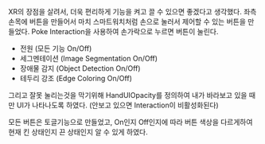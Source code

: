 XR의 장점을 살려서, 더욱 편리하게 기능을 켜고 끌 수 있으면 좋겠다고 생각했다.
좌측 손목에 버튼을 만들어서 마치 스마트워치처럼 손으로 눌러서 제어할 수 있는 버튼을 만들었다.
Poke Interaction을 사용하여 손가락으로 누르면 버튼이 눌린다.

- 전원 (모든 기능 On/Off)
- 세그멘테이션 (Image Segmentation On/Off)
- 장애물 감지 (Object Detection On/Off)
- 테두리 강조 (Edge Coloring On/Off)

그리고 잘못 눌리는것을 막기위해 HandUIOpacity를 정의하여 내가 바라보고 있을 때만 UI가 나타나도록 하였다. (안보고 있으면 Interaction이 비활성화된다)

모든 버튼은 토글기능으로 만들었고, On인지 Off인지에 따라 버튼 색상을 다르게하여 현재 킨 상태인지 끈 상태인지 알 수 있게 하였다.

